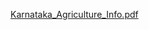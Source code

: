 [Karnataka_Agriculture_Info.pdf](https://github.com/user-attachments/files/22694119/Karnataka_Agriculture_Info.pdf)
